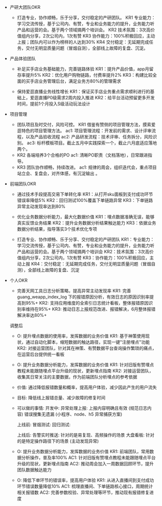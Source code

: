 - 产研大团队OKR
  - 打造专业，协作顺畅，乐于分享，交付稳定的产研团队。
    KR1 专业能力：学习交流传授，基于公司内、有赞，专业和业务能力的提升，业务能力听产品和运营的会。基于两个领域搞两个培训会。
    KR2 技术氛围：3次高价值组内分享，2次公司内，1次有赞
    KR3 协作能力：100%积极回应，主动上报；团队内可以作为榜样的人达到30%
    KR4 交付稳定：无延期完成任务，交付无明显质量问题（冒烟自测），全部线上故障的复盘、沉淀。

- 产品体验团队
  - 补足买手店业务基础能力，完善链路体验
    KR1：提升产品价值，app月留存率提升5%
    KR2：优化用户购物链路，付费率提升2%
    KR3：构建比较全面的买手店业务管理后台，满足业务方80%的管理需求

  - 保持爱逛直播业务线性增长
    KR1：保证买手店业务重点需求顺利进行的基础上，爱逛直播P0级需求2周内投入推进
    KR2：给平台活动预留更多开发时间，提前1个月投入S级活动玩法设计

- 项目管理
  - 团队项目及时交付，风险可控。
    KR1 借鉴有赞侧的项目管理方法，摸索爱逛特色的项目管理方法。
      ac1: 项目管理流程：开发前的需求、设计评审流程，以及产品验收流程
      ac2: 产品研发流程：技术评审、任务拆分，风险识别。
      ac3: 标杆模板项目。截止五月中实践探索一个，截止六月底适应落地两个。
  - KR2 各端培养3个合格的PO
    ac1: 清晰PO职责（文档落地），日常跟进指导。
  - KR3  团队协作顺畅，持续改进。
    ac1:  规律的周会，组织迭代会，重点项目站立会、复盘会，对齐体感，有沉淀输出 。

- 前端团队OKR
  - 通过技术手段提高交易下单转化率
    KR1：从打开sku面板到支付成功环节错误率降低5%
    KR2：回归测试100%覆盖下单链路异常
    KR3：下单链路异常主动发现率达到80%
  
  - 优化业务数据分析能力，最大化数据价值
    KR1：埋点数据准确无误，能够真实反馈业务结果
    KR2：提升业务数据分析结果触达能力
    KR3：依据业务数据分析结果，指导落实3个技术优化专项
  
  - 打造专业、协作顺畅、乐于分享、交付稳定的产研团队
    KR1：专业能力：学习交流传授，基于公司内、有赞，专业和业务能力的提升，业务能力听产品和运营的会。基于两个领域搞两个培训会
    KR2：技术氛围：3次高价值组内分享，2次公司内，1次有赞
    KR3：协作能力：100%积极回应，主动上报
    KR4：交付稳定：无延期完成任务，交付无明显质量问题（冒烟自测），全部线上故障的复盘、沉淀

- 个人OKR
  - 完善天网工具日志分析策略，提高异常主动发现率
    KR1: 完善 guang_weapp_index_log 下的报错原因分析，有效日志的原因识别率提高到95%+
    KR2: 支持应用维度的全索引日志统计看板，整体报错原因识别率维持在95%+
    KR3: 推动日志上报规范改进、报错解决，6月整体报错解决率达80%+


  调整后
  - O: 提升埋点数据的使用率，发挥数据的业务价值
    KR1: 基于神策使用现状，通过自动化脚本，缩短数据的触达路径，实现一键"注册埋点"功能
    KR2: 对接运营团队，针对其在神策、有赞数据平台查询操作繁琐的痛点，在运营后台提供统一看板

  - O: 提升业务数据分析能力，发挥数据的业务价值
    KR1: 针对旧版有赞埋点教程未能跟随埋点平台升级的现状，更新埋点指南
    KR2: 对接运营团队，收集其日常关注的主要数据，作为前端团队分析埋点的参考依据



  - 价值: 通过降低报错数量和概率，提高用户体验，减少因此产生的用户流失
  - 目标: 降低线上报错总量、减少故障的修复时间
  - 可以做的事情:
    开发中:
      异常处理上报: 
        上报内容明确且有效 (规范日志内容)
        错误搜集无遗漏 (小程序、node、h5 异常捕获方案)

    上线前: 
      冒烟测试:
      回归测试:

    上线后:
      告警实时推送: 针对的是易复现、高频操作的场景
      大盘看板: 针对的是特定操作路径下的场景 (主动发现异常)


  - O: 提升业务数据分析能力，发挥数据的业务价值
    KR1: 前端团队，常用数据分析操作，普及率100%
      AC1: 针对旧版有赞埋点教程未能跟随埋点平台升级的现状，更新埋点指南
      AC2: 推动周会加入一周数据回顾环节，提升团队数据触达能力
  
  - O: 降低下单环节的错误率，提高用户体验
    KR1: 从进入直播间到支付成功环节错误数量降低10%
      AC1: 梳理直播间、下单链路核心接口，周期统计相关报错数
      AC2: 完善参数校验、异常处理等环节，推动现有报错修复进度

